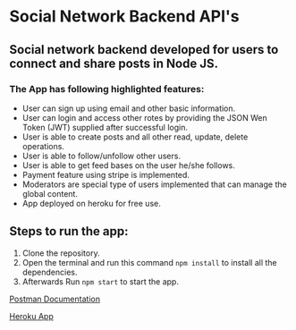 # Social Network Backend API's
## Social network backend developed for users to connect and share posts in Node JS.

### The App has following highlighted features:

* User can sign up using email and other basic information.
* User can login and access other rotes by providing the JSON Wen Token (JWT) supplied after successful login.
* User is able to create posts and all other read, update, delete operations.
* User is able to follow/unfollow other users.
* User is able to get feed bases on the user he/she follows.
* Payment feature using stripe is implemented.
* Moderators are special type of users implemented that can manage the global content.
* App deployed on heroku for free use.

## Steps to run the app: 
1. Clone the repository.
2. Open the terminal and run this command
`npm install` to install all the dependencies.
3. Afterwards Run `npm start` to start the app.

[Postman Documentation](https://documenter.getpostman.com/view/18748065/VUxLxpCt)

[Heroku App](https://social-network-app02.herokuapp.com)
